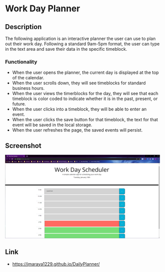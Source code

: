 # Work Day Planner

## Description

The following application is an interactive planner the user can use to plan out their work day. Following a standard 9am-5pm format, the user can type in the text area and save their data in the specific timeblock. 


### Functionality
* When the user opens the planner, the current day is displayed at the top of the calendar.
* When the user scrolls down, they will see timeblocks for standard business hours. 
* When the user views the timerblocks for the day, they will see that each timeblock is color coded to indicate whether it is in the past, present, or future. 
* When the user clicks into a timeblock, they will be able to enter an event. 
* When the user clicks the save button for that timeblock, the text for that event will be saved in the local storage. 
* When the user refreshes the page, the saved events will persist. 


## Screenshot 
![screenshot](Screenshot.png)

## Link

* https://jmaraya1229.github.io/DailyPlanner/